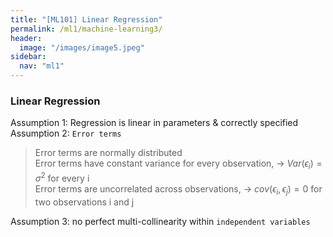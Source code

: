 ```yaml
---
title: "[ML101] Linear Regression"
permalink: /ml1/machine-learning3/
header:
  image: "/images⁩/image5.jpeg"
sidebar:
  nav: "ml1"
---
```

### Linear Regression

Assumption 1: Regression is linear in parameters & correctly specified <br>
Assumption 2: `Error terms`
> Error terms are normally distributed <br>
> Error terms have constant variance for every observation, ->  $Var({\epsilon_i})={\sigma^2}$ for every i <br>
> Error terms are uncorrelated across observations, ->  $cov({\epsilon_i},{\epsilon_j})=0$ for two observations i and j

Assumption 3: no perfect multi-collinearity within `independent variables`
